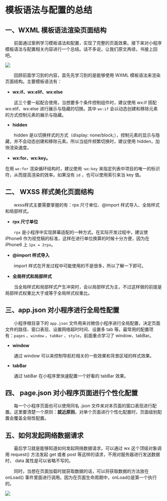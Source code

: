 # 模板语法与配置的总结



## 一、WXML 模板语法渲染页面结构

  前面通过案例学习模板语法和配置，实现了完整的页面效果。接下来对小程序模板语法与配置相关内容进行一个总结。话不多说，让我们原文再续，书接上回吧。

![](https://blogwnx-bucket.oss-cn-beijing.aliyuncs.com/img/c8bde1a1ee5e49b89554490a67e354bf.gif)



  回顾前面学习到的内容，首先先学习到的是能够使用 WXML 模板语法来渲染页面结构。主要模板语法有：

- **wx:if、wx:elif、wx:else**

  这三个要一起配合使用，当想要多个条件控制组件时，建议使用 wx:if 搭配 wx:elif、wx:else 进行展示与隐藏的切换。其中 `wx:if` 会以动态创建和移除元素 的方式控制元素的展示与隐藏。

- **hidden**

  hidden 是以切换样式的方式（display: none/block;），控制元素的显示与隐藏，并不会动态创建和移除元素。所以当组件频繁切换时，建议使用 hidden，加快渲染速度。

- **wx:for、wx:key。**

在用 `wx:for` 渲染循环结构时，建议使用 ·`wx:key` 来指定列表中项目的唯一的标识符，从而提高渲染的效率。如果没有 `id` ，也可以使用索引来当 key 值。

## 二、 WXSS 样式美化页面结构

  wxss样式主要需要掌握的有：rpx 尺寸单位、@import 样式导入、全局样式和局部样式。

- **rpx 尺寸单位**

  `rpx` 是小程序中实现屏幕适配的一种方式。在实际开发过程中，建议使 iPhone6 作为视觉稿的标准，这样在进行单位换算的时候十分方便，因为在 iPhone6 上 `1px = 2rpx`。

- **@import 样式导入**

  import 样式在开发过程中可能使用的不是很多，所以了解一下即可。

- **全局样式和局部样式**

  当全局样式和局部样式产生冲突时，会以局部样式为主，不过这样做的前提是局部样式权重比大于或等于全局样式权重比。

## 三、app.json 对小程序进行全局性配置

  小程序根目录下的 `app.json` 文件用来对微信小程序进行全局配置，决定页面文件的路径、窗口表现、设置网络超时时间、设置多 tab 等。最常用的配置项有：`pages` 、`window` 、`tabBar` 、`style`，前面重点学习了 window、tabBar。

- **window**

  通过 window 可以来控制导航栏相关的一些效果和背景区域的样式效果。

- **tabBar**

  通过 tabBar 在小程序里快速配置一个好看的 tabBar 效果。

## 四、 page.json 对小程序页面进行个性化配置

  每一个小程序页面也可以使用同名 .json 文件来对本页面的窗口表现进行配置。这里要清楚一个原则：**就近原则**。对单个页面进行个性化配置时，页面级别配置会覆盖全局性配置。

## 五、如何发起网络数据请求

  最后学习就是能够知道如何发起网络数据请求，可以通过 wx 这个顶级对象调用 request() 方法发起 get 或者 post 等这样的请求，不用对服务器进行发送数据时， data 属性是可以省略不写的。



  同时，当想在页面加载时就获取数据的话，可以将获取数据的方法放在 onLoad() 事件里面进行调用。因为在页面生命周期中，onLoad()是第一个执行的。



![](https://blogwnx-bucket.oss-cn-beijing.aliyuncs.com/img/17e53070c9664583bf1641fe89fc8548%5B1%5D.png)
